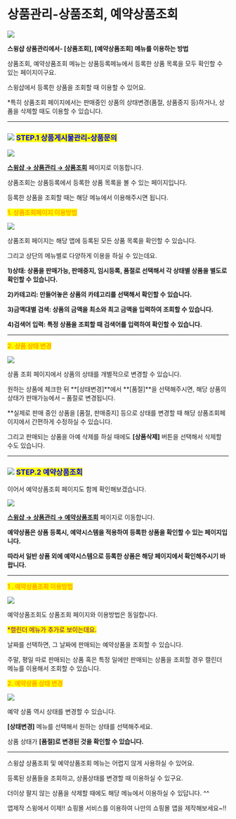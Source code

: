 # 상품관리-상품조회, 예약상품조회

![](https://wp.swing2app.co.kr/wp-content/uploads/2018/11/%EC%83%81%ED%92%88%EC%A1%B0%ED%9A%8C-%EC%A0%9C%EB%AA%A9.png)

**스윙샵 상품관리에서- \[상품조회], \[예약상품조회] 메뉴를 이용하는 방법**

상품조회, 예약상품조회 메뉴는 상품등록메뉴에서 등록한 상품 목록을 모두 확인할 수 있는 페이지이구요.

스윙샵에서 등록한 상품을 조회할 때 이용할 수 있어요.

\*특히 상품조회 페이지에서는 판매중인 상품의 상태변경(품절, 상품중지 등)하거나,  상품을 삭제할 때도 이용할 수 있습니다.&#x20;

***

### ![](https://wp.swing2app.co.kr/wp-content/uploads/2020/04/%EB%8B%A8%EB%9D%BD1-1.png) <mark style="color:blue;">**STEP.1 상품게시물관리-상품문의**</mark>

![](https://wp.swing2app.co.kr/wp-content/uploads/2018/11/%EC%83%81%ED%92%88%EC%A1%B0%ED%9A%8C1-1.png)

[**스윙샵 → 상품관리 → 상품조회**](http://www.swing2app.co.kr/view/store\_product\_list) 페이지로 이동합니다.

상품조회는 상품등록에서 등록한 상품 목록을 볼 수 있는 페이지입니다.

등록한 상품을 조회할 때는 해당 메뉴에서 이용해주시면 됩니다.&#x20;



<mark style="color:orange;">**1. 상품조회페이지 이용방법**</mark>

![](https://wp.swing2app.co.kr/wp-content/uploads/2018/11/%EC%83%81%ED%92%88%EC%A1%B0%ED%9A%8C2.png)

상품조회 페이지는 해당 앱에 등록된 모든 상품 목록을 확인할 수 있습니다.

그리고 상단의 메뉴별로 다양하게 이용을 하실 수 있는데요.

**1)상태: 상품을 판매가능, 판매중지, 임시등록, 품절로 선택해서 각 상태별 상품을 별도로 확인할 수 있습니다.**

**2)카테고리: 만들어놓은 상품의 카테고리를 선택해서 확인할 수 있습니다.**

**3)금액대별 검색: 상품의 금액을 최소와 최고 금액을 입력하여 조회할 수 있습니다.**

**4)검색어 입력: 특정 상품을 조회할 때 검색어를 입력하여 확인할 수 있습니다.**

****

<mark style="color:orange;">**2. 상품 상태 변경**</mark>

![](https://wp.swing2app.co.kr/wp-content/uploads/2018/11/%EC%83%81%ED%92%88%EC%A1%B0%ED%9A%8C3.png)

상품 조회 페이지에서 상품의 상태를 개별적으로 변경할 수 있습니다.

원하는 상품에 체크한 뒤 **\[상태변경]**에서 **\[품절]**을 선택해주시면, 해당 상품의 상태가 판매가능에서 – 품절로 변경됩니다.

\*\*실제로 판매 중인 상품을 \[품절, 판매중지] 등으로 상태를 변경할 때 해당 상품조회페이지에서 간편하게 수정하실 수 있습니다.

그리고 판매되는 상품을 아예 삭제를 하실 때에도 **\[상품삭제]** 버튼을 선택해서 삭제할 수도 있습니다.&#x20;

***

### <mark style="color:blue;"></mark>![](https://wp.swing2app.co.kr/wp-content/uploads/2020/04/%EB%8B%A8%EB%9D%BD1-1.png) <mark style="color:blue;">**STEP.2 예약상품조회**</mark>

이어서 예약상품조회 페이지도 함께 확인해보겠습니다.

![](https://wp.swing2app.co.kr/wp-content/uploads/2018/11/%EC%83%81%ED%92%88%EC%A1%B0%ED%9A%8C2-1.png)

[**스윙샵 → 상품관리 → 예약상품조회**](http://www.swing2app.co.kr/view/store\_product\_booking\_list) 페이지로 이동합니다.

**예약상품은 상품 등록시, 예약시스템을 적용하여 등록한 상품을 확인할 수 있는 페이지입니다.**

**따라서 일반 상품 외에 예약시스템으로 등록한 상품은 해당 페이지에서 확인해주시기 바랍니다.**

****

<mark style="color:orange;">**1 . 예약상품조회 이용방법**</mark>

![](https://wp.swing2app.co.kr/wp-content/uploads/2018/11/%EC%98%88%EC%95%BD%EC%83%81%ED%92%88%EC%A1%B0%ED%9A%8C2.png)

예약상품조회도 상품조회 페이지와 이용방법은 동일합니다.

<mark style="color:purple;">\*캘린더 메뉴가 추가로 보이는데요.</mark>

날짜를 선택하면, 그 날짜에 판매되는 예약상품을 조회할 수 있습니다.

주말, 평일 따로 판매되는 상품 혹은 특정 일에만 판매되는 상품을 조회할 경우 캘린더 메뉴를 이용해서 조회할 수 있습니다.



<mark style="color:orange;">**2. 예약상품 상태 변경**</mark>

![](https://wp.swing2app.co.kr/wp-content/uploads/2018/11/%EC%98%88%EC%95%BD%EC%83%81%ED%92%88%EC%A1%B0%ED%9A%8C3.png)

예약 상품 역시 상태를 변경할 수 있습니다.

**\[상태변경]** 메뉴를 선택해서 원하는 상태를 선택해주세요.

상품 상태가 **\[품절]**로 변경된 것을 확인할 수 있습니다**.**

****

스윙샵 상품조회 및 예약상품조회 메뉴는 어렵지 않게 사용하실 수 있어요.

등록된 상품들을 조회하고, 상품상태를 변경할 때 이용하실 수 있구요.

더이상 팔지 않는 상품을 삭제할 때에도 해당 메뉴에서 이용하실 수 있답니다. ^^

앱제작 스윙에서 이제!! 쇼핑몰 서비스를 이용하여 나만의 쇼핑몰 앱을 제작해보세요\~!!

